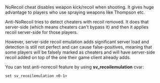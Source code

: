 NoRecoil cheat disables weapon kick/recoil when shooting.
It gives huge advantage to players who use spraying weapons like Thompson etc.

Anti-NoRecoil tries to detect cheaters with recoil removed.
It does that server-side (which means cheaters can't bypass it) and then it applies
recoil server-side for those players.

However, server-side recoil emulation adds significant server load and detection is still not
perfect and can cause false-positives, meaning that some players will be falsely marked as cheaters
and will have server-side recoil added on top of the one their game client already adds.

You can test anti-norecoil feature by using **sv_recoilemulation** cvar:

```
set sv_recoilemulation <0-1>
```